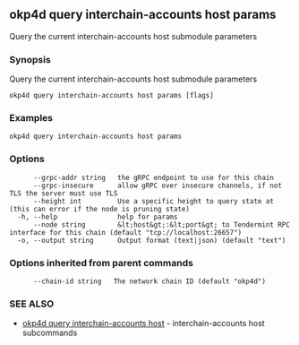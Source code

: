 ## okp4d query interchain-accounts host params

Query the current interchain-accounts host submodule parameters

### Synopsis

Query the current interchain-accounts host submodule parameters

```
okp4d query interchain-accounts host params [flags]
```

### Examples

```
okp4d query interchain-accounts host params
```

### Options

```
      --grpc-addr string   the gRPC endpoint to use for this chain
      --grpc-insecure      allow gRPC over insecure channels, if not TLS the server must use TLS
      --height int         Use a specific height to query state at (this can error if the node is pruning state)
  -h, --help               help for params
      --node string        &lt;host&gt;:&lt;port&gt; to Tendermint RPC interface for this chain (default "tcp://localhost:26657")
  -o, --output string      Output format (text|json) (default "text")
```

### Options inherited from parent commands

```
      --chain-id string   The network chain ID (default "okp4d")
```

### SEE ALSO

* [okp4d query interchain-accounts host](okp4d_query_interchain-accounts_host.md)	 - interchain-accounts host subcommands
